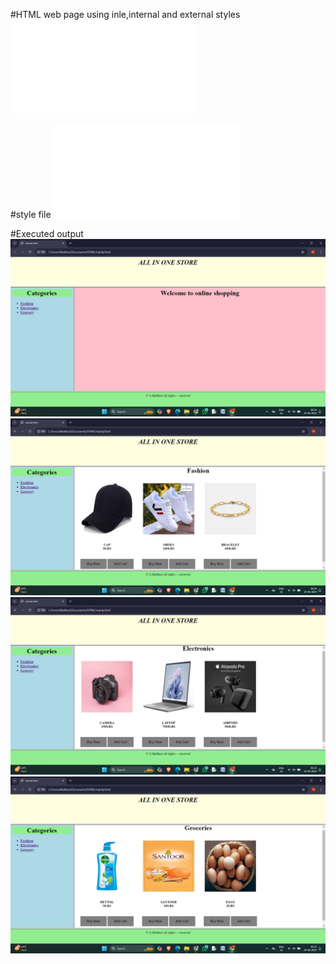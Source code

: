 #HTML web page using inle,internal and external styles
![html file](mainly.html)

#style file
![style file](style.css)

#Executed output
![executed](home.png)
![executed](fashion.png)
![executed](electronics.png)
![executed](grocery.png)

